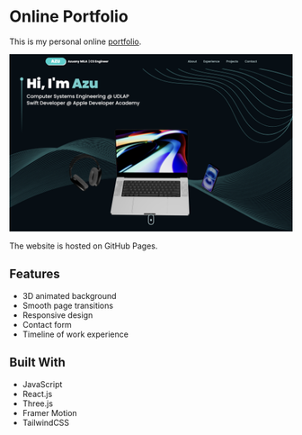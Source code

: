 # Online Portfolio

This is my personal online [portfolio](https://azuanymila.me/). 

[![Watch the demo](https://raw.githubusercontent.com/azu-any/azu-any.github.io/main/assets/portfolio.png)](https://raw.githubusercontent.com/azu-any/azu-any.github.io/main/assets/demo.mp4)

The website is hosted on GitHub Pages.

## Features
* 3D animated background
* Smooth page transitions
* Responsive design
* Contact form
* Timeline of work experience


## Built With
* JavaScript
* React.js
* Three.js
* Framer Motion
* TailwindCSS
